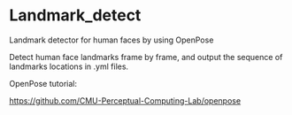 # Landmark_detect
Landmark detector for human faces by using OpenPose

Detect human face landmarks frame by frame, and output the sequence of landmarks locations in .yml files.

OpenPose tutorial:

https://github.com/CMU-Perceptual-Computing-Lab/openpose
